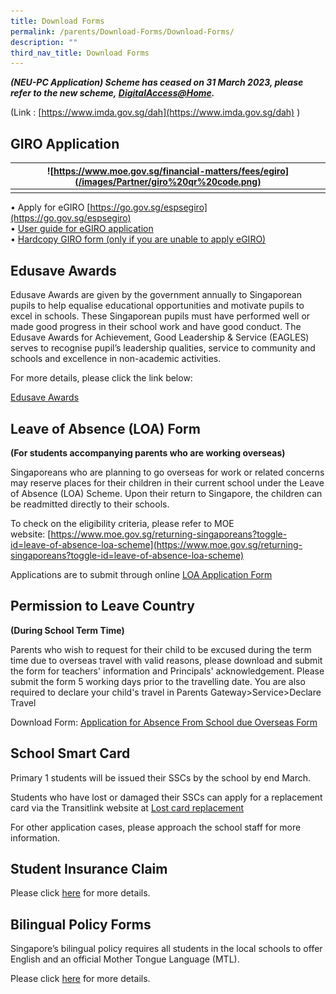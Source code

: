 ```yaml
---
title: Download Forms
permalink: /parents/Download-Forms/Download-Forms/
description: ""
third_nav_title: Download Forms
---
```

_**(NEU-PC Application) Scheme has ceased on 31 March 2023, please refer to the new scheme,&nbsp;[DigitalAccess@Home](https://www.imda.gov.sg/dah).**_

(Link : [https://www.imda.gov.sg/dah](https://www.imda.gov.sg/dah) )

GIRO Application
----------------


|     | ![https://www.moe.gov.sg/financial-matters/fees/egiro](/images/Partner/giro%20qr%20code.png) |     |
| -------- | -------- | -------- |
|      |      |      |




•	Apply for eGIRO [https://go.gov.sg/espsegiro](https://go.gov.sg/espsegiro) <br>
•	[User guide for eGIRO application ](/files/1%20egiro_userguide.pdf) <br>
•	[Hardcopy GIRO form (only if you are unable to apply eGIRO)](/files/giro_application_form_nov2022.pdf)


Edusave Awards
--------------

Edusave Awards are given by the government annually to Singaporean pupils to help equalise educational opportunities and motivate pupils to excel in schools. These Singaporean pupils must have performed well or made good progress in their school work and have good conduct. The Edusave Awards for Achievement, Good Leadership &amp; Service (EAGLES) serves to recognise pupil’s leadership qualities, service to community and schools and excellence in non-academic activities.

  

For more details, please click the link below:

  

[Edusave Awards](https://www.moe.gov.sg/financial-matters/awards-scholarships/edusave-awards)

Leave of Absence (LOA) Form
---------------------------

**(For students accompanying parents who are working overseas)**

  

Singaporeans who are planning to go overseas for work or related concerns may reserve places for their children in their current school under the Leave of Absence (LOA) Scheme. Upon their return to Singapore, the children can be readmitted directly to their schools.

  

To check on the eligibility criteria, please refer to MOE website:&nbsp;[https://www.moe.gov.sg/returning-singaporeans?toggle-id=leave-of-absence-loa-scheme](https://www.moe.gov.sg/returning-singaporeans?toggle-id=leave-of-absence-loa-scheme)

  

Applications are to submit through online&nbsp;[LOA Application Form](https://form.gov.sg/#!/60e2669ada20a90011773be9)

Permission to Leave Country
---------------------------

**(During School Term Time)**

  

Parents who wish to request for their child to be excused during the term time due to overseas travel with valid reasons, please download and submit the form for teachers' information and Principals' acknowledgement. Please submit the form 5 working days prior to the travelling date. You are also required to declare your child's travel in Parents Gateway&gt;Service&gt;Declare Travel

  

Download Form:&nbsp;[Application for Absence From School due Overseas Form](/files/Application%20for%20Absence%20From%20School%20Due%20Overseas%20updated%2013%20Apr%202022.pdf)

School Smart Card
-----------------

Primary 1 students will be issued their SSCs by the school by end March.

  

Students who have lost or damaged their SSCs can apply for a replacement card via the Transitlink website at&nbsp;[Lost card replacement](https://www.transitlink.com.sg/lost-card-replacement)

  

For other application cases, please approach the school staff for more information.

Student Insurance Claim
-----------------------

Please click&nbsp;[here](/files/Product%20Fact%20Sheet%20Year%202023.pdf)&nbsp;for more details.

Bilingual Policy Forms
----------------------

Singapore’s bilingual policy requires all students in the local schools to offer English and an official Mother Tongue Language (MTL).

  

Please click&nbsp;[here](/download-forms/bilingual-policy-forms)&nbsp;for more details.